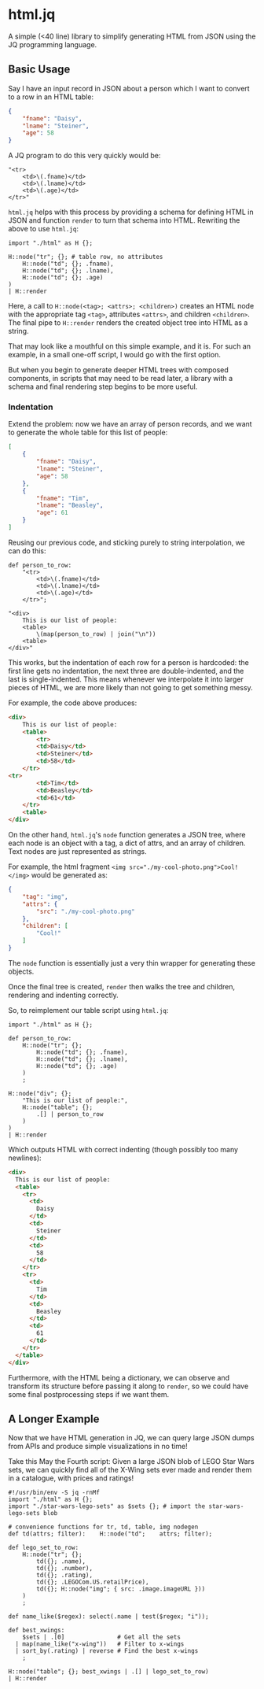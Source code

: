 # html.jq

A simple (&lt;40 line) library to simplify generating HTML from JSON using the
JQ programming language.

## Basic Usage

Say I have an input record in JSON about a person which I want to convert to a
row in an HTML table:

```json
{
    "fname": "Daisy",
    "lname": "Steiner",
    "age": 58
}
```

A JQ program to do this very quickly would be:

```jq
"<tr>
    <td>\(.fname)</td>
    <td>\(.lname)</td>
    <td>\(.age)</td>
</tr>"
```

`html.jq` helps with this process by providing a schema for defining HTML in
JSON and function `render` to turn that schema into HTML. Rewriting the above
to use `html.jq`:

```jq
import "./html" as H {};

H::node("tr"; {}; # table row, no attributes
    H::node("td"; {}; .fname),
    H::node("td"; {}; .lname),
    H::node("td"; {}; .age)
)
| H::render
```

Here, a call to `H::node(<tag>; <attrs>; <children>)` creates an HTML node with
the appropriate tag `<tag>`, attributes `<attrs>`, and children `<children>`.
The final pipe to `H::render` renders the created object tree into HTML as a
string.

That may look like a mouthful on this simple example, and it is. For such an
example, in a small one-off script, I would go with the first option.

But when you begin to generate deeper HTML trees with composed components, in
scripts that may need to be read later, a library with a schema and final
rendering step begins to be more useful.

### Indentation

Extend the problem: now we have an array of person records, and we want to
generate the whole table for this list of people:

```json
[
    {
        "fname": "Daisy",
        "lname": "Steiner",
        "age": 58
    },
    {
        "fname": "Tim",
        "lname": "Beasley",
        "age": 61
    }
]
```

Reusing our previous code, and sticking purely to string interpolation, we can
do this:

```jq
def person_to_row:
    "<tr>
        <td>\(.fname)</td>
        <td>\(.lname)</td>
        <td>\(.age)</td>
    </tr>";

"<div>
    This is our list of people:
    <table>
        \(map(person_to_row) | join("\n"))
    <table>
</div>"
```

This works, but the indentation of each row for a person is hardcoded: the
first line gets no indentation, the next three are double-indented, and the
last is single-indented. This means whenever we interpolate it into larger
pieces of HTML, we are more likely than not going to get something messy.

For example, the code above produces:

```html
<div>
    This is our list of people:
    <table>
        <tr>
        <td>Daisy</td>
        <td>Steiner</td>
        <td>58</td>
    </tr>
<tr>
        <td>Tim</td>
        <td>Beasley</td>
        <td>61</td>
    </tr>
    <table>
</div>
```

On the other hand, `html.jq`'s `node` function generates a JSON tree, where
each node is an object with a tag, a dict of attrs, and an array of children.
Text nodes are just represented as strings.

For example, the html fragment `<img src="./my-cool-photo.png">Cool!</img>`
would be generated as:

```json
{
    "tag": "img",
    "attrs": {
        "src": "./my-cool-photo.png"
    },
    "children": [
        "Cool!"
    ]
}
```

The `node` function is essentially just a very thin wrapper for generating
these objects.

Once the final tree is created, `render` then walks the tree and children,
rendering and indenting correctly.

So, to reimplement our table script using `html.jq`:

```jq
import "./html" as H {};

def person_to_row:
    H::node("tr"; {};
        H::node("td"; {}; .fname),
        H::node("td"; {}; .lname),
        H::node("td"; {}; .age)
    )
    ;

H::node("div"; {};
    "This is our list of people:",
    H::node("table"; {};
        .[] | person_to_row
    )
)
| H::render
```

Which outputs HTML with correct indenting (though possibly too many newlines):

```html
<div>
  This is our list of people:
  <table>
    <tr>
      <td>
        Daisy
      </td>
      <td>
        Steiner
      </td>
      <td>
        58
      </td>
    </tr>
    <tr>
      <td>
        Tim
      </td>
      <td>
        Beasley
      </td>
      <td>
        61
      </td>
    </tr>
  </table>
</div>
```

Furthermore, with the HTML being a dictionary, we can observe and transform its
structure before passing it along to `render`, so we could have some final
postprocessing steps if we want them.

## A Longer Example

Now that we have HTML generation in JQ, we can query large JSON dumps from APIs
and produce simple visualizations in no time!

Take this May the Fourth script: Given a large JSON blob of LEGO Star Wars
sets, we can quickly find all of the X-Wing sets ever made and render them in a
catalogue, with prices and ratings!

```jq
#!/usr/bin/env -S jq -rnMf
import "./html" as H {};
import "./star-wars-lego-sets" as $sets {}; # import the star-wars-lego-sets blob

# convenience functions for tr, td, table, img nodegen
def td(attrs; filter):    H::node("td";    attrs; filter);

def lego_set_to_row:
    H::node("tr"; {};
        td({}; .name),
        td({}; .number),
        td({}; .rating),
        td({}; .LEGOCom.US.retailPrice),
        td({}; H::node("img"; { src: .image.imageURL }))
    )
    ;

def name_like($regex): select(.name | test($regex; "i"));

def best_xwings:
    $sets | .[0]               # Get all the sets
  | map(name_like("x-wing"))   # Filter to x-wings
  | sort_by(.rating) | reverse # Find the best x-wings
    ;

H::node("table"; {}; best_xwings | .[] | lego_set_to_row)
| H::render
```
